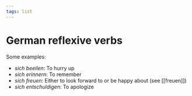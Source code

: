 ```yaml
---
tags: list
---
```


# German reflexive verbs
Some examples:

* *sich beeilen*: To hurry up
* *sich erinnern*: To remember
* *sich freuen*: Either to look forward to or be happy about (see [[freuen]])
* *sich entschuldigen*: To apologize
